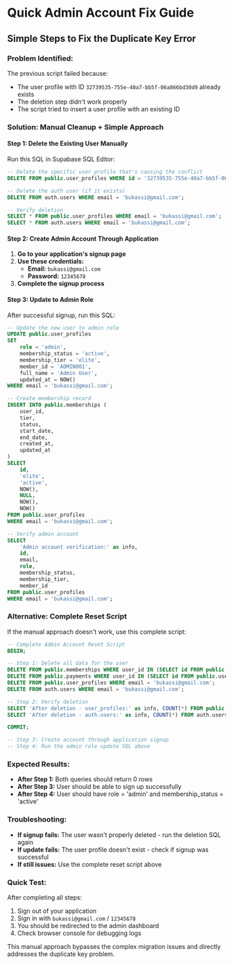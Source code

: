 # Quick Admin Account Fix Guide
## Simple Steps to Fix the Duplicate Key Error

### **Problem Identified:**
The previous script failed because:
- The user profile with ID `32739535-755e-40a7-bb5f-06a866bd30d9` already exists
- The deletion step didn't work properly
- The script tried to insert a user profile with an existing ID

### **Solution: Manual Cleanup + Simple Approach**

#### **Step 1: Delete the Existing User Manually**
Run this SQL in Supabase SQL Editor:

```sql
-- Delete the specific user profile that's causing the conflict
DELETE FROM public.user_profiles WHERE id = '32739535-755e-40a7-bb5f-06a866bd30d9';

-- Delete the auth user (if it exists)
DELETE FROM auth.users WHERE email = 'bukassi@gmail.com';

-- Verify deletion
SELECT * FROM public.user_profiles WHERE email = 'bukassi@gmail.com';
SELECT * FROM auth.users WHERE email = 'bukassi@gmail.com';
```

#### **Step 2: Create Admin Account Through Application**
1. **Go to your application's signup page**
2. **Use these credentials:**
   - **Email:** `bukassi@gmail.com`
   - **Password:** `12345678`
3. **Complete the signup process**

#### **Step 3: Update to Admin Role**
After successful signup, run this SQL:

```sql
-- Update the new user to admin role
UPDATE public.user_profiles 
SET 
    role = 'admin',
    membership_status = 'active',
    membership_tier = 'elite',
    member_id = 'ADMIN001',
    full_name = 'Admin User',
    updated_at = NOW()
WHERE email = 'bukassi@gmail.com';

-- Create membership record
INSERT INTO public.memberships (
    user_id,
    tier,
    status,
    start_date,
    end_date,
    created_at,
    updated_at
) 
SELECT 
    id,
    'elite',
    'active',
    NOW(),
    NULL,
    NOW(),
    NOW()
FROM public.user_profiles 
WHERE email = 'bukassi@gmail.com';

-- Verify admin account
SELECT 
    'Admin account verification:' as info,
    id,
    email,
    role,
    membership_status,
    membership_tier,
    member_id
FROM public.user_profiles 
WHERE email = 'bukassi@gmail.com';
```

### **Alternative: Complete Reset Script**
If the manual approach doesn't work, use this complete script:

```sql
-- Complete Admin Account Reset Script
BEGIN;

-- Step 1: Delete all data for the user
DELETE FROM public.memberships WHERE user_id IN (SELECT id FROM public.user_profiles WHERE email = 'bukassi@gmail.com');
DELETE FROM public.payments WHERE user_id IN (SELECT id FROM public.user_profiles WHERE email = 'bukassi@gmail.com');
DELETE FROM public.user_profiles WHERE email = 'bukassi@gmail.com';
DELETE FROM auth.users WHERE email = 'bukassi@gmail.com';

-- Step 2: Verify deletion
SELECT 'After deletion - user_profiles:' as info, COUNT(*) FROM public.user_profiles WHERE email = 'bukassi@gmail.com';
SELECT 'After deletion - auth.users:' as info, COUNT(*) FROM auth.users WHERE email = 'bukassi@gmail.com';

COMMIT;

-- Step 3: Create account through application signup
-- Step 4: Run the admin role update SQL above
```

### **Expected Results:**
- **After Step 1:** Both queries should return 0 rows
- **After Step 3:** User should be able to sign up successfully
- **After Step 4:** User should have role = 'admin' and membership_status = 'active'

### **Troubleshooting:**
- **If signup fails:** The user wasn't properly deleted - run the deletion SQL again
- **If update fails:** The user profile doesn't exist - check if signup was successful
- **If still issues:** Use the complete reset script above

### **Quick Test:**
After completing all steps:
1. Sign out of your application
2. Sign in with `bukassi@gmail.com` / `12345678`
3. You should be redirected to the admin dashboard
4. Check browser console for debugging logs

This manual approach bypasses the complex migration issues and directly addresses the duplicate key problem.
